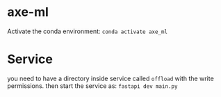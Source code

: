# axe-ml

Activate the conda environment:
`conda activate axe_ml`

# Service

you need to have a directory inside service called `offload` with the write permissions.
then start the service as:
`fastapi dev main.py`
